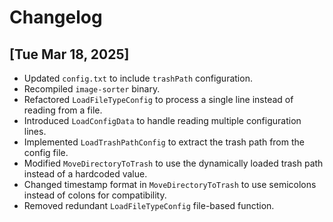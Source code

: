 Changelog
=========

## [Tue Mar 18, 2025]
- Updated `config.txt` to include `trashPath` configuration.
- Recompiled `image-sorter` binary.
- Refactored `LoadFileTypeConfig` to process a single line instead of reading from a file.
- Introduced `LoadConfigData` to handle reading multiple configuration lines.
- Implemented `LoadTrashPathConfig` to extract the trash path from the config file.
- Modified `MoveDirectoryToTrash` to use the dynamically loaded trash path instead of a hardcoded value.
- Changed timestamp format in `MoveDirectoryToTrash` to use semicolons instead of colons for compatibility.
- Removed redundant `LoadFileTypeConfig` file-based function.

